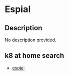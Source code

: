 # Espial

## Description

No description provided.

## k8 at home search

- [espial](https://nanne.dev/k8s-at-home-search/#/espial)

